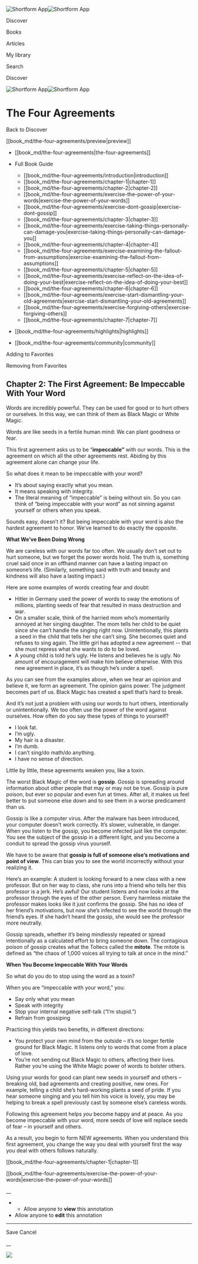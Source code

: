 ![Shortform App](/img/logo.36a2399e.svg)![Shortform App](/img/logo-dark.70c1b072.svg)

Discover

Books

Articles

My library

Search

Discover

![Shortform App](/img/logo.36a2399e.svg)![Shortform App](/img/logo-dark.70c1b072.svg)

# The Four Agreements

Back to Discover

[[book_md/the-four-agreements/preview|preview]]

  * [[book_md/the-four-agreements|the-four-agreements]]
  * Full Book Guide

    * [[book_md/the-four-agreements/introduction|introduction]]
    * [[book_md/the-four-agreements/chapter-1|chapter-1]]
    * [[book_md/the-four-agreements/chapter-2|chapter-2]]
    * [[book_md/the-four-agreements/exercise-the-power-of-your-words|exercise-the-power-of-your-words]]
    * [[book_md/the-four-agreements/exercise-dont-gossip|exercise-dont-gossip]]
    * [[book_md/the-four-agreements/chapter-3|chapter-3]]
    * [[book_md/the-four-agreements/exercise-taking-things-personally-can-damage-you|exercise-taking-things-personally-can-damage-you]]
    * [[book_md/the-four-agreements/chapter-4|chapter-4]]
    * [[book_md/the-four-agreements/exercise-examining-the-fallout-from-assumptions|exercise-examining-the-fallout-from-assumptions]]
    * [[book_md/the-four-agreements/chapter-5|chapter-5]]
    * [[book_md/the-four-agreements/exercise-reflect-on-the-idea-of-doing-your-best|exercise-reflect-on-the-idea-of-doing-your-best]]
    * [[book_md/the-four-agreements/chapter-6|chapter-6]]
    * [[book_md/the-four-agreements/exercise-start-dismantling-your-old-agreements|exercise-start-dismantling-your-old-agreements]]
    * [[book_md/the-four-agreements/exercise-forgiving-others|exercise-forgiving-others]]
    * [[book_md/the-four-agreements/chapter-7|chapter-7]]
  * [[book_md/the-four-agreements/highlights|highlights]]
  * [[book_md/the-four-agreements/community|community]]



Adding to Favorites 

Removing from Favorites 

## Chapter 2: The First Agreement: Be Impeccable With Your Word

Words are incredibly powerful. They can be used for good or to hurt others or ourselves. In this way, we can think of them as Black Magic or White Magic.

Words are like seeds in a fertile human mind: We can plant goodness or fear.

This first agreement asks us to be “**impeccable”** with our words. This is the agreement on which all the other agreements rest. Abiding by this agreement alone can change your life.

So what does it mean to be impeccable with your word?

  * It’s about saying exactly what you mean.
  * It means speaking with integrity.
  * The literal meaning of “impeccable” is being without sin. So you can think of “being impeccable with your word” as not sinning against yourself or others when you speak.



Sounds easy, doesn’t it? But being impeccable with your word is also the hardest agreement to honor. We’ve learned to do exactly the opposite.

**What We’ve Been Doing Wrong**

We are careless with our words far too often. We usually don’t set out to hurt someone, but we forget the power words hold. The truth is, something cruel said once in an offhand manner can have a lasting impact on someone’s life. (Similarly, something said with truth and beauty and kindness will also have a lasting impact.)

Here are some examples of words creating fear and doubt:

  * Hitler in Germany used the power of words to sway the emotions of millions, planting seeds of fear that resulted in mass destruction and war.
  * On a smaller scale, think of the harried mom who’s momentarily annoyed at her singing daughter. The mom tells her child to be quiet since she can’t handle the singing right now. Unintentionally, this plants a seed in the child that tells her she can’t sing. She becomes quiet and refuses to sing again. The little girl has adopted a new agreement -- that she must repress what she wants to do to be loved.
  * A young child is told he’s ugly. He listens and believes he is ugly. No amount of encouragement will make him believe otherwise. With this new agreement in place, it’s as though he’s under a spell. 



As you can see from the examples above, when we hear an opinion and believe it, we form an agreement. The opinion gains power. The judgment becomes part of us. Black Magic has created a spell that’s hard to break.

And it’s not just a problem with using our words to hurt others, intentionally or unintentionally. We too often use the power of the word against ourselves. How often do you say these types of things to yourself?

  * I look fat.
  * I’m ugly.
  * My hair is a disaster.
  * I’m dumb.
  * I can’t sing/do math/do anything.
  * I have no sense of direction.



Little by little, these agreements weaken you, like a toxin.

The worst Black Magic of the word is **gossip**. Gossip is spreading around information about other people that may or may not be true. Gossip is pure poison, but ever so popular and even fun at times. After all, it makes us feel better to put someone else down and to see them in a worse predicament than us.

Gossip is like a computer virus. After the malware has been introduced, your computer doesn’t work correctly. It’s slower, vulnerable, in danger. When you listen to the gossip, you become infected just like the computer. You see the subject of the gossip in a different light, and you become a conduit to spread the gossip virus yourself.

We have to be aware that **gossip is full of someone else’s motivations and point of view**. This can bias you to see the world incorrectly without your realizing it.

Here’s an example: A student is looking forward to a new class with a new professor. But on her way to class, she runs into a friend who tells her this professor is a jerk. He’s awful! Our student listens and now looks at the professor through the eyes of the other person. Every harmless mistake the professor makes looks like it just confirms the gossip. She has no idea of her friend’s motivations, but now she’s infected to see the world through the friend’s eyes. If she hadn’t heard the gossip, she would see the professor more neutrally.

Gossip spreads, whether it’s being mindlessly repeated or spread intentionally as a calculated effort to bring someone down. The contagious poison of gossip creates what the Toltecs called the **mitote**. The mitote is defined as “the chaos of 1,000 voices all trying to talk at once in the mind.”

**When You Become Impeccable With Your Words**

So what do you do to stop using the word as a toxin?

When you are “impeccable with your word,” you:

  * Say only what you mean
  * Speak with integrity
  * Stop your internal negative self-talk (“I’m stupid.”)
  * Refrain from gossiping



Practicing this yields two benefits, in different directions:

  * You protect your own mind from the outside – it’s no longer fertile ground for Black Magic. It listens only to words that come from a place of love. 
  * You’re not sending out Black Magic to others, affecting their lives. Rather you’re using the White Magic power of words to bolster others.



Using your words for good can plant new seeds in yourself and others – breaking old, bad agreements and creating positive, new ones. For example, telling a child she’s hard-working plants a seed of pride. If you hear someone singing and you tell him his voice is lovely, you may be helping to break a spell previously cast by someone else’s careless words.

Following this agreement helps _you_ become happy and at peace. As you become impeccable with your word, more seeds of love will replace seeds of fear – in yourself and others.

As a result, you begin to form NEW agreements. When you understand this first agreement, you change the way you deal with yourself first the way you deal with others follows naturally.

[[book_md/the-four-agreements/chapter-1|chapter-1]]

[[book_md/the-four-agreements/exercise-the-power-of-your-words|exercise-the-power-of-your-words]]

__

  *   * Allow anyone to **view** this annotation
  * Allow anyone to **edit** this annotation



* * *

Save Cancel

__




![](https://bat.bing.com/action/0?ti=56018282&Ver=2&mid=e69262b7-194a-4a16-b635-0d842e0aabeb&sid=1711133063fa11eebdec89a8b8ae3bbc&vid=171147a063fa11eea7440fcfeb230d96&vids=0&msclkid=N&pi=0&lg=en-US&sw=800&sh=600&sc=24&nwd=1&tl=Shortform%20%7C%20The%20Four%20Agreements&p=https%3A%2F%2Fwww.shortform.com%2Fapp%2Fbook%2Fthe-four-agreements%2Fchapter-2&r=&lt=406&evt=pageLoad&sv=1&rn=930342)

